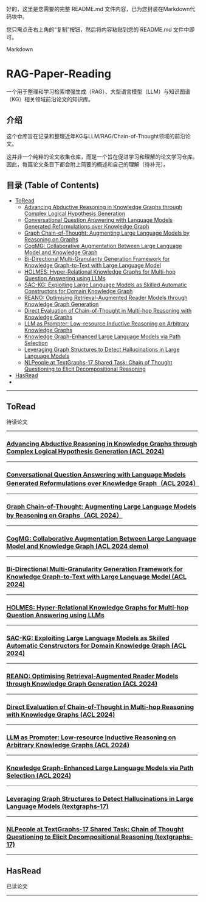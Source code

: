 好的，这里是您需要的完整 README.md 文件内容，已为您封装在Markdown代码块中。

您只需点击右上角的“复制”按钮，然后将内容粘贴到您的 README.md 文件中即可。

Markdown

# RAG-Paper-Reading

一个用于整理和学习检索增强生成（RAG）、大型语言模型（LLM）与知识图谱（KG）相关领域前沿论文的知识库。

## 介绍

这个仓库旨在记录和整理近年KG与LLM/RAG/Chain-of-Thought领域的前沿论文。

这并非一个纯粹的论文收集仓库，而是一个旨在促进学习和理解的论文学习仓库。因此，每篇论文条目下都会附上简要的概述和自己的理解（待补充）。

## 目录 (Table of Contents)

* [ToRead](#toread)
    * [Advancing Abductive Reasoning in Knowledge Graphs through Complex Logical Hypothesis Generation](#advancing-abductive-reasoning-in-knowledge-graphs-through-complex-logical-hypothesis-generation-acl-2024)
    * [Conversational Question Answering with Language Models Generated Reformulations over Knowledge Graph](#conversational-question-answering-with-language-models-generated-reformulations-over-knowledge-graphacl-2024)
    * [Graph Chain-of-Thought: Augmenting Large Language Models by Reasoning on Graphs](#graph-chain-of-thought-augmenting-large-language-models-by-reasoning-on-graphsacl-2024)
    * [CogMG: Collaborative Augmentation Between Large Language Model and Knowledge Graph](#cogmg-collaborative-augmentation-between-large-language-model-and-knowledge-graph-acl-2024-demo)
    * [Bi-Directional Multi-Granularity Generation Framework for Knowledge Graph-to-Text with Large Language Model](#bi-directional-multi-granularity-generation-framework-for-knowledge-graph-to-text-with-large-language-model-acl-2024)
    * [HOLMES: Hyper-Relational Knowledge Graphs for Multi-hop Question Answering using LLMs](#holmes-hyper-relational-knowledge-graphs-for-multi-hop-question-answering-using-llms-acl-2024)
    * [SAC-KG: Exploiting Large Language Models as Skilled Automatic Constructors for Domain Knowledge Graph](#sac-kg-exploiting-large-language-models-as-skilled-automatic-constructors-for-domain-knowledge-graph-acl-2024)
    * [REANO: Optimising Retrieval-Augmented Reader Models through Knowledge Graph Generation](#reano-optimising-retrieval-augmented-reader-models-through-knowledge-graph-generation-acl-2024)
    * [Direct Evaluation of Chain-of-Thought in Multi-hop Reasoning with Knowledge Graphs](#direct-evaluation-of-chain-of-thought-in-multi-hop-reasoning-with-knowledge-graphs-acl-2024)
    * [LLM as Prompter: Low-resource Inductive Reasoning on Arbitrary Knowledge Graphs](#llm-as-prompter-low-resource-inductive-reasoning-on-arbitrary-knowledge-graphs-acl-2024)
    * [Knowledge Graph-Enhanced Large Language Models via Path Selection](#knowledge-graph-enhanced-large-language-models-via-path-selection-acl-2024)
    * [Leveraging Graph Structures to Detect Hallucinations in Large Language Models](#leveraging-graph-structures-to-detect-hallucinations-in-large-language-models-textgraphs-17)
    * [NLPeople at TextGraphs-17 Shared Task: Chain of Thought Questioning to Elicit Decompositional Reasoning](#nlpeople-at-textgraphs-17-shared-task-chain-of-thought-questioning-to-elicit-decompositional-reasoning-textgraphs-17)
* [HasRead](#hasread)
* 
---


## ToRead
待读论文

---
### [Advancing Abductive Reasoning in Knowledge Graphs through Complex Logical Hypothesis Generation (ACL 2024)](https://aclanthology.org/2024.acl-long.72.pdf)

---
### [Conversational Question Answering with Language Models Generated Reformulations over Knowledge Graph（ACL 2024）](https://aclanthology.org/2024.findings-acl.48/)

--- 
### [Graph Chain-of-Thought: Augmenting Large Language Models by Reasoning on Graphs（ACL 2024）](https://aclanthology.org/2024.findings-acl.11/)

---
### [CogMG: Collaborative Augmentation Between Large Language Model and Knowledge Graph (ACL 2024 demo)](https://aclanthology.org/2024.acl-demos.35/)

---
### [Bi-Directional Multi-Granularity Generation Framework for Knowledge Graph-to-Text with Large Language Model (ACL 2024)](https://aclanthology.org/2024.acl-short.14/)

---
### [HOLMES: Hyper-Relational Knowledge Graphs for Multi-hop Question Answering using LLMs](https://aclanthology.org/2024.acl-long.717/)

---
### [SAC-KG: Exploiting Large Language Models as Skilled Automatic Constructors for Domain Knowledge Graph (ACL 2024)](https://aclanthology.org/2024.acl-long.238/)

---
### [REANO: Optimising Retrieval-Augmented Reader Models through Knowledge Graph Generation (ACL 2024)](https://aclanthology.org/2024.acl-long.115/)

---
### [Direct Evaluation of Chain-of-Thought in Multi-hop Reasoning with Knowledge Graphs (ACL 2024)](https://aclanthology.org/2024.findings-acl.168/)

---
### [LLM as Prompter: Low-resource Inductive Reasoning on Arbitrary Knowledge Graphs (ACL 2024)](https://aclanthology.org/2024.findings-acl.224/)

---
### [Knowledge Graph-Enhanced Large Language Models via Path Selection (ACL 2024)](https://aclanthology.org/2024.findings-acl.376/)

---
### [Leveraging Graph Structures to Detect Hallucinations in Large Language Models (textgraphs-17)](https://aclanthology.org/2024.textgraphs-1.7/)

---
### [NLPeople at TextGraphs-17 Shared Task: Chain of Thought Questioning to Elicit Decompositional Reasoning (textgraphs-17)](https://aclanthology.org/2024.textgraphs-1.13/)


------
## HasRead
已读论文


---





